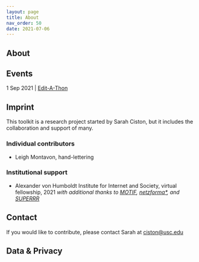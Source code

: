 ```yaml
---
layout: page
title: About
nav_order: 50
date: 2021-07-06
---
```



<main class="zine">
<section class="zine-page page-1" markdown="1">

# About

## Events

1 Sep 2021 | [Edit-A-Thon](https://www.hiig.de/en/events/edit-a-thon-intersectional-ai-toolkit/)

## Imprint

This toolkit is a research project started by Sarah Ciston, but it includes the collaboration and support of many.

### Individual contributors

- Leigh Montavon, hand-lettering
<!-- - Xin Xin -->
<!-- - Luke -->
<!-- - Illustrator(s) -->
<!-- - Katherine Yang,  -->
<!-- - Lubna ,  -->
<!-- - Maurice ,  -->

### Institutional support

- Alexander von Humboldt Institute for Internet and Society, virtual fellowship, 2021
*with additional thanks to [MOTIF](https://motif-institute.com/), [netzforma*](https://netzforma.org/), and [SUPERRR](https://superrr.net/)*
<!-- - Andrew W. Mellon Foundation, USC Humanities in a Digital World Program, PhD fellowship, 2021–2023  -->
<!-- - USC Media Arts + Practice Division, School of Cinematic Arts, PhD fellowship 2017- -->

## Contact 

If you would like to contribute, please contact Sarah at <a href="mailto:ciston@usc.edu">ciston@usc.edu</a>

## Data & Privacy
<!-- could become a how-to for CCC plus Code of Conduct -->

</section>

<section class="zine-page page-2" markdown="1">
</section>

<section class="zine-page page-3" markdown="1">
</section>

<section class="zine-page page-4" markdown="1">
</section>

<section class="zine-page page-5" markdown="1">
</section>

<section class="zine-page page-6" markdown="1">
</section>

<section class="zine-page page-7" markdown="1">
</section>

<section class="zine-page page-8" markdown="1">
</section>
</main>